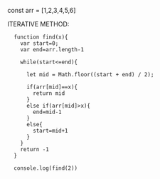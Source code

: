   const arr = [1,2,3,4,5,6]
  
  ITERATIVE METHOD:  
  
      function find(x){
        var start=0;
        var end=arr.length-1

        while(start<=end){

          let mid = Math.floor((start + end) / 2);

          if(arr[mid]==x){
            return mid
          }
          else if(arr[mid]>x){
            end=mid-1
          }
          else{
            start=mid+1
          }
        }
        return -1
      }

      console.log(find(2))


